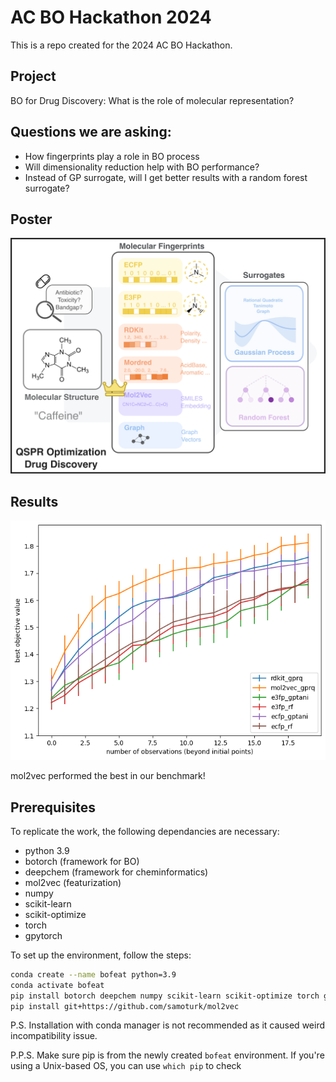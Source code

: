 # AC BO Hackathon 2024
This is a repo created for the 2024 AC BO Hackathon.

## Project
BO for Drug Discovery: What is the role of molecular representation?

## Questions we are asking:
 - How fingerprints play a role in BO process
 - Will dimensionality reduction help with BO performance?
 - Instead of GP surrogate, will I get better results with a random forest surrogate?

## Poster
![Project 8](/figures/poster.png)

## Results
![Performance of Fingerprints](/figures/result1.png)

mol2vec performed the best in our benchmark!

## Prerequisites
To replicate the work, the following dependancies are necessary:
- python 3.9
- botorch (framework for BO)
- deepchem (framework for cheminformatics)
- mol2vec (featurization)
- numpy
- scikit-learn
- scikit-optimize
- torch
- gpytorch

To set up the environment, follow the steps:
```bash
conda create --name bofeat python=3.9
conda activate bofeat
pip install botorch deepchem numpy scikit-learn scikit-optimize torch gpytorch
pip install git+https://github.com/samoturk/mol2vec
```
P.S. Installation with conda manager is not recommended as it caused weird incompatibility issue.

P.P.S. Make sure pip is from the newly created `bofeat` environment. If you're using a Unix-based OS, you can use `which pip` to check